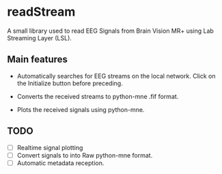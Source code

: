 # readStream

A small library used to read EEG Signals from Brain Vision MR+ using Lab Streaming Layer 
(LSL). 

## Main features
* Automatically searches for EEG streams on the local network. Click on the
Initialize button before preceding.

* Converts the received streams to python-mne .fif format.

* Plots the received signals using python-mne.

## TODO
- [ ] Realtime signal plotting
- [ ] Convert signals to into Raw python-mne format.
- [ ] Automatic metadata reception.
